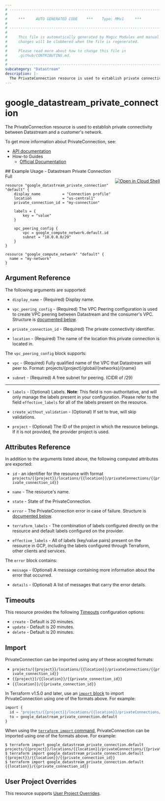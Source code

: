 ```yaml
---
# ----------------------------------------------------------------------------
#
#     ***     AUTO GENERATED CODE    ***    Type: MMv1     ***
#
# ----------------------------------------------------------------------------
#
#     This file is automatically generated by Magic Modules and manual
#     changes will be clobbered when the file is regenerated.
#
#     Please read more about how to change this file in
#     .github/CONTRIBUTING.md.
#
# ----------------------------------------------------------------------------
subcategory: "Datastream"
description: |-
  The PrivateConnection resource is used to establish private connectivity between Datastream and a customer's network.
---
```


# google_datastream_private_connection

The PrivateConnection resource is used to establish private connectivity between Datastream and a customer's network.


To get more information about PrivateConnection, see:

* [API documentation](https://cloud.google.com/datastream/docs/reference/rest/v1/projects.locations.privateConnections)
* How-to Guides
    * [Official Documentation](https://cloud.google.com/datastream/docs/create-a-private-connectivity-configuration)

<div class = "oics-button" style="float: right; margin: 0 0 -15px">
  <a href="https://console.cloud.google.com/cloudshell/open?cloudshell_git_repo=https%3A%2F%2Fgithub.com%2Fterraform-google-modules%2Fdocs-examples.git&cloudshell_image=gcr.io%2Fcloudshell-images%2Fcloudshell%3Alatest&cloudshell_print=.%2Fmotd&cloudshell_tutorial=.%2Ftutorial.md&cloudshell_working_dir=datastream_private_connection_full&open_in_editor=main.tf" target="_blank">
    <img alt="Open in Cloud Shell" src="//gstatic.com/cloudssh/images/open-btn.svg" style="max-height: 44px; margin: 32px auto; max-width: 100%;">
  </a>
</div>
## Example Usage - Datastream Private Connection Full


```hcl
resource "google_datastream_private_connection" "default" {
	display_name          = "Connection profile"
	location              = "us-central1"
	private_connection_id = "my-connection"

	labels = {
		key = "value"
	}

	vpc_peering_config {
		vpc = google_compute_network.default.id
		subnet = "10.0.0.0/29"
	}
}

resource "google_compute_network" "default" {
  name = "my-network"
}
```

## Argument Reference

The following arguments are supported:


* `display_name` -
  (Required)
  Display name.

* `vpc_peering_config` -
  (Required)
  The VPC Peering configuration is used to create VPC peering
  between Datastream and the consumer's VPC.
  Structure is [documented below](#nested_vpc_peering_config).

* `private_connection_id` -
  (Required)
  The private connectivity identifier.

* `location` -
  (Required)
  The name of the location this private connection is located in.


<a name="nested_vpc_peering_config"></a>The `vpc_peering_config` block supports:

* `vpc` -
  (Required)
  Fully qualified name of the VPC that Datastream will peer to.
  Format: projects/{project}/global/{networks}/{name}

* `subnet` -
  (Required)
  A free subnet for peering. (CIDR of /29)

- - -


* `labels` -
  (Optional)
  Labels.
  **Note**: This field is non-authoritative, and will only manage the labels present in your configuration.
  Please refer to the field `effective_labels` for all of the labels present on the resource.

* `create_without_validation` -
  (Optional)
  If set to true, will skip validations.

* `project` - (Optional) The ID of the project in which the resource belongs.
    If it is not provided, the provider project is used.


## Attributes Reference

In addition to the arguments listed above, the following computed attributes are exported:

* `id` - an identifier for the resource with format `projects/{{project}}/locations/{{location}}/privateConnections/{{private_connection_id}}`

* `name` -
  The resource's name.

* `state` -
  State of the PrivateConnection.

* `error` -
  The PrivateConnection error in case of failure.
  Structure is [documented below](#nested_error).

* `terraform_labels` -
  The combination of labels configured directly on the resource
   and default labels configured on the provider.

* `effective_labels` -
  All of labels (key/value pairs) present on the resource in GCP, including the labels configured through Terraform, other clients and services.


<a name="nested_error"></a>The `error` block contains:

* `message` -
  (Optional)
  A message containing more information about the error that occurred.

* `details` -
  (Optional)
  A list of messages that carry the error details.

## Timeouts

This resource provides the following
[Timeouts](https://developer.hashicorp.com/terraform/plugin/sdkv2/resources/retries-and-customizable-timeouts) configuration options:

- `create` - Default is 20 minutes.
- `update` - Default is 20 minutes.
- `delete` - Default is 20 minutes.

## Import


PrivateConnection can be imported using any of these accepted formats:

* `projects/{{project}}/locations/{{location}}/privateConnections/{{private_connection_id}}`
* `{{project}}/{{location}}/{{private_connection_id}}`
* `{{location}}/{{private_connection_id}}`


In Terraform v1.5.0 and later, use an [`import` block](https://developer.hashicorp.com/terraform/language/import) to import PrivateConnection using one of the formats above. For example:

```tf
import {
  id = "projects/{{project}}/locations/{{location}}/privateConnections/{{private_connection_id}}"
  to = google_datastream_private_connection.default
}
```

When using the [`terraform import` command](https://developer.hashicorp.com/terraform/cli/commands/import), PrivateConnection can be imported using one of the formats above. For example:

```
$ terraform import google_datastream_private_connection.default projects/{{project}}/locations/{{location}}/privateConnections/{{private_connection_id}}
$ terraform import google_datastream_private_connection.default {{project}}/{{location}}/{{private_connection_id}}
$ terraform import google_datastream_private_connection.default {{location}}/{{private_connection_id}}
```

## User Project Overrides

This resource supports [User Project Overrides](https://registry.terraform.io/providers/hashicorp/google/latest/docs/guides/provider_reference#user_project_override).
